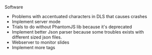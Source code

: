 Software

- Problems with accentuated characters in DLS that causes crashes
- Implement server mode
- Trials to do without PhantomJS lib because it's deprecated
- Implement better Json parser because some troubles exists with different sized json files.
- Webserver to monitor slides
- Implement more tags